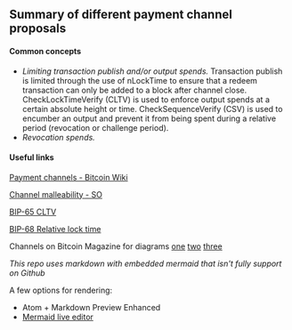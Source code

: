 ## Summary of different payment channel proposals

#### Common concepts

* _Limiting transaction publish and/or output spends._
Transaction publish is limited through the use of nLockTime to ensure that a redeem transaction can only be added to a block after channel close.
CheckLockTimeVerify (CLTV) is used to enforce output spends at a certain absolute height or time.
CheckSequenceVerify (CSV) is used to encumber an output and prevent it from being spent during a relative period (revocation or challenge period).
* _Revocation spends._


#### Useful links

[Payment channels - Bitcoin Wiki](https://en.bitcoin.it/wiki/Payment_channels)

[Channel malleability - SO](https://bitcoin.stackexchange.com/questions/48243/are-micropayment-channels-still-subject-to-malleability-after-bip65#48546)

[BIP-65 CLTV](https://github.com/bitcoin/bips/blob/master/bip-0065.mediawiki)

[BIP-68 Relative lock time](https://github.com/bitcoin/bips/blob/master/bip-0068.mediawiki)

Channels on Bitcoin Magazine for diagrams [one](https://bitcoinmagazine.com/articles/understanding-the-lightning-network-part-building-a-bidirectional-payment-channel-1464710791/) [two](https://bitcoinmagazine.com/articles/understanding-the-lightning-network-part-creating-the-network-1465326903/) [three](https://bitcoinmagazine.com/articles/understanding-the-lightning-network-part-completing-the-puzzle-and-closing-the-channel-1466178980/)

_This repo uses markdown with embedded mermaid that isn't fully support on Github_

A few options for rendering:

* Atom + Markdown Preview Enhanced
* [Mermaid live editor](https://mermaidjs.github.io/mermaid-live-editor/)

